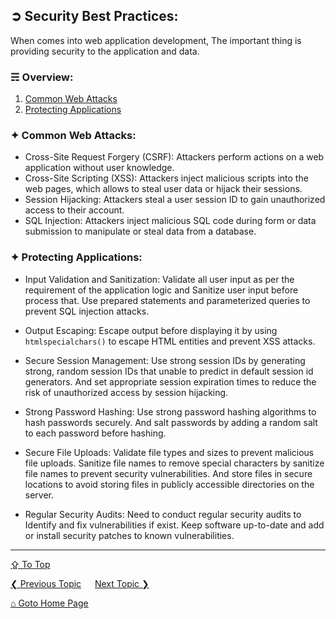 ## &#10162; Security Best Practices:
When comes into web application development, The important thing is providing security to the application and data.

### &#9780; Overview:
1. [Common Web Attacks](#-common-web-attacks)
2. [Protecting Applications](#-protecting-applications)

### &#10022; Common Web Attacks:
- Cross-Site Request Forgery (CSRF): Attackers perform actions on a web application without user knowledge.
- Cross-Site Scripting (XSS): Attackers inject malicious scripts into the web pages, which allows to steal user data or hijack their sessions.
- Session Hijacking: Attackers steal a user session ID to gain unauthorized access to their account.
- SQL Injection: Attackers inject malicious SQL code during form or data submission to manipulate or steal data from a database.

### &#10022; Protecting Applications:
- Input Validation and Sanitization:
Validate all user input as per the requirement of the application logic and Sanitize user input before process that. Use prepared statements and parameterized queries to prevent SQL injection attacks.

- Output Escaping:
Escape output before displaying it by using `htmlspecialchars()` to escape HTML entities and prevent XSS attacks.

- Secure Session Management:
Use strong session IDs by generating strong, random session IDs that unable to predict in default session id generators. And set appropriate session expiration times to reduce the risk of unauthorized access by session hijacking.

- Strong Password Hashing:
Use strong password hashing algorithms to hash passwords securely. And salt passwords by adding a random salt to each password before hashing.

- Secure File Uploads:
Validate file types and sizes to prevent malicious file uploads. Sanitize file names to remove special characters by sanitize file names to prevent security vulnerabilities. And store files in secure locations to avoid storing files in publicly accessible directories on the server.

- Regular Security Audits:
Need to conduct regular security audits to Identify and fix vulnerabilities if exist. Keep software up-to-date and add or install security patches to known vulnerabilities.

---
[&#8682; To Top](#-security-best-practices)

[&#10094; Previous Topic](./mvc-architecture.md) &emsp; [Next Topic &#10095;](./regular-expressions.md)

[&#8962; Goto Home Page](../README.md)
